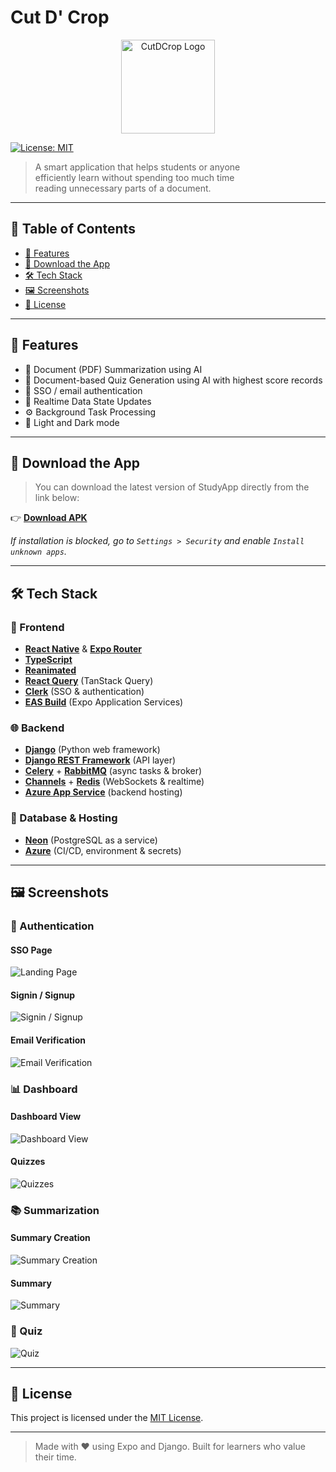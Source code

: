 # Cut D' Crop

<p align="center">
  <img src="docs/logo/logo.png" alt="CutDCrop Logo" width="150" />
</p>

[![License: MIT](https://img.shields.io/badge/License-MIT-blue.svg)](LICENSE)

> A smart application that helps students or anyone  
> efficiently learn without spending too much time  
> reading unnecessary parts of a document.

---

## 📑 Table of Contents
- [🚀 Features](#-features)
- [📱 Download the App](#-download-the-app)
- [🛠️ Tech Stack](#-tech-stack)
- [🖼️ Screenshots](#-screenshots)
- [📄 License](#-license)

---

## 🚀 Features

- 🤖 Document (PDF) Summarization using AI  
- 🧠 Document-based Quiz Generation using AI with highest score records  
- 🔐 SSO / email authentication  
- 🎯 Realtime Data State Updates  
- ⚙️ Background Task Processing  
- 🎨 Light and Dark mode

---

## 📱 Download the App

> You can download the latest version of StudyApp directly from the link below:

👉 [**Download APK**](https://github.com/saulanbrian/studyapp/releases/latest)

_If installation is blocked, go to `Settings > Security` and enable `Install unknown apps`._

---

## 🛠️ Tech Stack

### 📱 Frontend
- **[React Native](https://reactnative.dev/)** & **[Expo Router](https://expo.github.io/router/)**  
- **[TypeScript](https://www.typescriptlang.org/)**  
- **[Reanimated](https://docs.swmansion.com/react-native-reanimated/)**  
- **[React Query](https://tanstack.com/query/v4)** (TanStack Query)  
- **[Clerk](https://clerk.com/)** (SSO & authentication)  
- **[EAS Build](https://docs.expo.dev/eas/)** (Expo Application Services)

### 🌐 Backend
- **[Django](https://www.djangoproject.com/)** (Python web framework)  
- **[Django REST Framework](https://www.django-rest-framework.org/)** (API layer)  
- **[Celery](https://docs.celeryq.dev/)** + **[RabbitMQ](https://www.rabbitmq.com/)** (async tasks & broker)  
- **[Channels](https://channels.readthedocs.io/)** + **[Redis](https://redis.io/)** (WebSockets & realtime)  
- **[Azure App Service](https://azure.microsoft.com/en-us/services/app-service/)** (backend hosting)

### 💾 Database & Hosting
- **[Neon](https://neon.tech/)** (PostgreSQL as a service)  
- **[Azure](https://azure.microsoft.com/)** (CI/CD, environment & secrets)

---

## 🖼️ Screenshots

### 🔐 Authentication

#### SSO Page
![Landing Page](docs/screenshots/sso-page.jpg)

#### Signin / Signup
![Signin / Signup](docs/screenshots/signup.jpg)

#### Email Verification
![Email Verification](docs/screenshots/email-verification.jpg)

### 📊 Dashboard

#### Dashboard View
![Dashboard View](docs/screenshots/dashboard.jpg)

#### Quizzes
![Quizzes](docs/screenshots/quizzes.jpg)

### 📚 Summarization

#### Summary Creation
![Summary Creation](docs/screenshots/summary-creation.jpg)

#### Summary
![Summary](docs/screenshots/summary.jpg)

### 🧠 Quiz
![Quiz](docs/screenshots/quiz.jpg)

---

## 📄 License

This project is licensed under the [MIT License](LICENSE).

---

> Made with ❤️ using Expo and Django. Built for learners who value their time.


